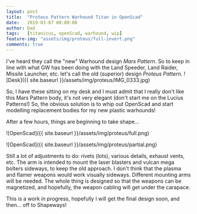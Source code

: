 ```yaml
---
layout: post
title:  "Proteus Pattern Warhound Titan in OpenScad"
date:   2019-03-07 00:00:00
author: Dad
tags:   [titanicus, openScad, warhound, wip]
feature-img: "assets/img/proteus/full-invert.png"
comments: true
---
```


 I've heard they call the "new" Warhound design *Mars Pattern*. So to keep in line with what GW has been doing with the Land Speeder, Land Raider, Missile Launcher, etc. let's call the old (superior) design *Proteus Pattern*. 
![Desk]({{ site.baseurl }}/assets/img/proteus/IMG_0333.jpg)

So, I have these sitting on my desk and I must admit that I really don't like this Mars Pattern body, it's not very elegant (don't start me on the Lucius Patterns!) So, the obvious solution is to whip out OpenScad and start modelling replacement bodies for my new plastic warhounds! 

After a few hours, things are beginning to take shape...

![OpenScad]({{ site.baseurl }}/assets/img/proteus/full.png)

![OpenScad]({{ site.baseurl }}/assets/img/proteus/partial.png)

Still a lot of adjustments to do: rivets (lots), various details, exhaust vents, etc. The arm is intended to mount the laser blasters and vulcan mega bolters sideways, to keep the old approach. I don't think that the plasma and flamer weapons would work visually sideways. Different mounting arms will be needed. The whole thing is designed so that the weapons can be magnetized, and hopefully, the weapon cabling will get under the carapace.

This is a work in progress, hopefully I will get the final design soon, and then... off to Shapeways!